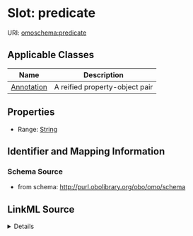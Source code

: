 # Slot: predicate

URI: [omoschema:predicate](http://purl.obolibrary.org/obo/omo/schema/predicate)



<!-- no inheritance hierarchy -->




## Applicable Classes

| Name | Description |
| --- | --- |
[Annotation](Annotation.md) | A reified property-object pair






## Properties

* Range: [String](String.md)







## Identifier and Mapping Information







### Schema Source


* from schema: http://purl.obolibrary.org/obo/omo/schema




## LinkML Source

<details>
```yaml
name: predicate
from_schema: http://purl.obolibrary.org/obo/omo/schema
rank: 1000
alias: predicate
domain_of:
- Annotation
relational_role: PREDICATE
range: string

```
</details>